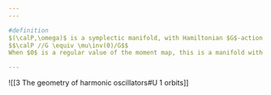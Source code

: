```yaml
---
---

#definition 
$(\calP,\omega)$ is a symplectic manifold, with Hamiltonian $G$-action defined by [[Moment map]] $\mu:\calP \to \mathfrak{g}^*$. The *Symplectic Quotient* (or *Marsden-Weinstein Quotient*) is
$$\calP //G \equiv \mu\inv(0)/G$$
When $0$ is a regular value of the moment map, this is a manifold with well defined symplectic form.

--- 
```

![[3 The geometry of harmonic oscillators#U 1 orbits]]